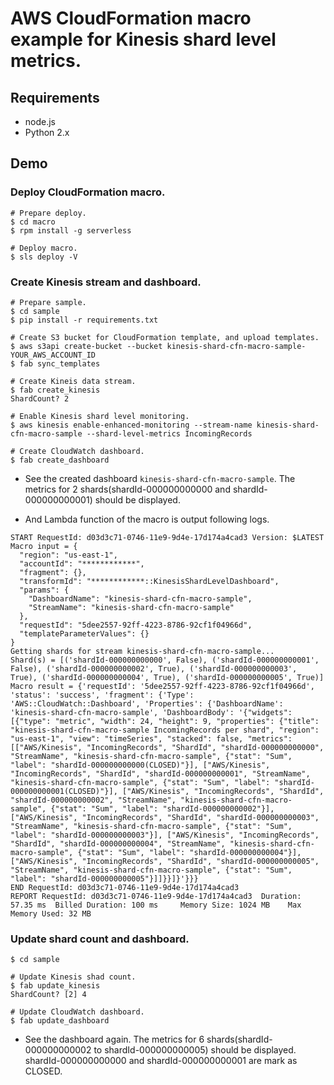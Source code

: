 AWS CloudFormation macro example for Kinesis shard level metrics. 
====

## Requirements

* node.js
* Python 2.x

## Demo

### Deploy CloudFormation macro.

```
# Prepare deploy.
$ cd macro
$ rpm install -g serverless

# Deploy macro.
$ sls deploy -V
```

### Create Kinesis stream and dashboard.

```
# Prepare sample.
$ cd sample
$ pip install -r requirements.txt

# Create S3 bucket for CloudFormation template, and upload templates.
$ aws s3api create-bucket --bucket kinesis-shard-cfn-macro-sample-YOUR_AWS_ACCOUNT_ID
$ fab sync_templates

# Create Kineis data stream. 
$ fab create_kinesis
ShardCount? 2

# Enable Kinesis shard level monitoring.
$ aws kinesis enable-enhanced-monitoring --stream-name kinesis-shard-cfn-macro-sample --shard-level-metrics IncomingRecords

# Create CloudWatch dashboard.
$ fab create_dashboard
```

* See the created dashboard `kinesis-shard-cfn-macro-sample`.
The metrics for 2 shards(shardId-000000000000 and shardId-000000000001) should be displayed.

* And Lambda function of the macro is output following logs.
```
START RequestId: d03d3c71-0746-11e9-9d4e-17d174a4cad3 Version: $LATEST
Macro input = {
  "region": "us-east-1",
  "accountId": "************",
  "fragment": {},
  "transformId": "************::KinesisShardLevelDashboard",
  "params": {
    "DashboardName": "kinesis-shard-cfn-macro-sample",
    "StreamName": "kinesis-shard-cfn-macro-sample"
  },
  "requestId": "5dee2557-92ff-4223-8786-92cf1f04966d",
  "templateParameterValues": {}
}
Getting shards for stream kinesis-shard-cfn-macro-sample...
Shard(s) = [('shardId-000000000000', False), ('shardId-000000000001', False), ('shardId-000000000002', True), ('shardId-000000000003', True), ('shardId-000000000004', True), ('shardId-000000000005', True)]
Macro result = {'requestId': '5dee2557-92ff-4223-8786-92cf1f04966d', 'status': 'success', 'fragment': {'Type': 'AWS::CloudWatch::Dashboard', 'Properties': {'DashboardName': 'kinesis-shard-cfn-macro-sample', 'DashboardBody': '{"widgets": [{"type": "metric", "width": 24, "height": 9, "properties": {"title": "kinesis-shard-cfn-macro-sample IncomingRecords per shard", "region": "us-east-1", "view": "timeSeries", "stacked": false, "metrics": [["AWS/Kinesis", "IncomingRecords", "ShardId", "shardId-000000000000", "StreamName", "kinesis-shard-cfn-macro-sample", {"stat": "Sum", "label": "shardId-000000000000(CLOSED)"}], ["AWS/Kinesis", "IncomingRecords", "ShardId", "shardId-000000000001", "StreamName", "kinesis-shard-cfn-macro-sample", {"stat": "Sum", "label": "shardId-000000000001(CLOSED)"}], ["AWS/Kinesis", "IncomingRecords", "ShardId", "shardId-000000000002", "StreamName", "kinesis-shard-cfn-macro-sample", {"stat": "Sum", "label": "shardId-000000000002"}], ["AWS/Kinesis", "IncomingRecords", "ShardId", "shardId-000000000003", "StreamName", "kinesis-shard-cfn-macro-sample", {"stat": "Sum", "label": "shardId-000000000003"}], ["AWS/Kinesis", "IncomingRecords", "ShardId", "shardId-000000000004", "StreamName", "kinesis-shard-cfn-macro-sample", {"stat": "Sum", "label": "shardId-000000000004"}], ["AWS/Kinesis", "IncomingRecords", "ShardId", "shardId-000000000005", "StreamName", "kinesis-shard-cfn-macro-sample", {"stat": "Sum", "label": "shardId-000000000005"}]]}}]}'}}}
END RequestId: d03d3c71-0746-11e9-9d4e-17d174a4cad3
REPORT RequestId: d03d3c71-0746-11e9-9d4e-17d174a4cad3	Duration: 57.35 ms	Billed Duration: 100 ms 	Memory Size: 1024 MB	Max Memory Used: 32 MB
```

### Update shard count and dashboard.

```
$ cd sample

# Update Kinesis shad count.
$ fab update_kinesis
ShardCount? [2] 4

# Update CloudWatch dashboard.
$ fab update_dashboard 
```

* See the dashboard again.
The metrics for 6 shards(shardId-000000000002 to shardId-000000000005) should be displayed.
shardId-000000000000 and shardId-000000000001 are mark as CLOSED.
